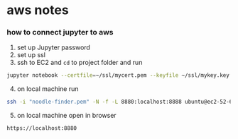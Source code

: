 # aws notes
### how to connect jupyter to aws

1. set up Jupyter password
2. set up ssl
3. ssh to EC2 and ```cd``` to project folder and run
```bash
jupyter notebook --certfile=~/ssl/mycert.pem --keyfile ~/ssl/mykey.key
```
4. on local machine run
```bash
ssh -i "noodle-finder.pem" -N -f -L 8880:localhost:8888 ubuntu@ec2-52-6-27-139.compute-1.amazonaws.com
```
5. on local machine open in browser
```bash
https://localhost:8880
```
